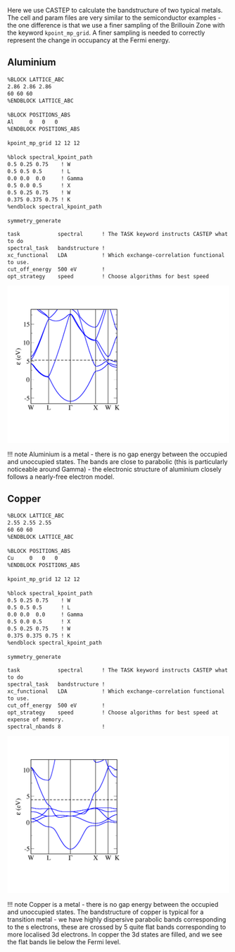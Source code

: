 Here we use CASTEP to calculate the bandstructure of two typical metals. The cell and param files are very similar to the semiconductor examples - the one difference is that we use a finer sampling of the Brillouin Zone with the keyword `kpoint_mp_grid`. A finer sampling is needed to correctly represent the change in occupancy at the Fermi energy.
## Aluminium

```
%BLOCK LATTICE_ABC
2.86 2.86 2.86
60 60 60
%ENDBLOCK LATTICE_ABC

%BLOCK POSITIONS_ABS
Al     0   0   0
%ENDBLOCK POSITIONS_ABS

kpoint_mp_grid 12 12 12

%block spectral_kpoint_path
0.5 0.25 0.75    ! W
0.5 0.5 0.5      ! L
0.0 0.0  0.0     ! Gamma
0.5 0.0 0.5      ! X
0.5 0.25 0.75    ! W
0.375 0.375 0.75 ! K
%endblock spectral_kpoint_path

symmetry_generate
```


```
task            spectral      ! The TASK keyword instructs CASTEP what to do
spectral_task   bandstructure !
xc_functional   LDA           ! Which exchange-correlation functional to use.
cut_off_energy  500 eV        !
opt_strategy    speed         ! Choose algorithms for best speed
```

![Aluminium bandstructure](../../img/al-bands.png)

!!! note
    Aluminium is a metal - there is no gap energy between the occupied and unoccupied states. The bands are close to parabolic (this is particularly noticeable around Gamma) - the electronic structure of aluminium closely follows a nearly-free electron model.

## Copper

```
%BLOCK LATTICE_ABC
2.55 2.55 2.55
60 60 60
%ENDBLOCK LATTICE_ABC

%BLOCK POSITIONS_ABS
Cu     0   0   0
%ENDBLOCK POSITIONS_ABS

kpoint_mp_grid 12 12 12

%block spectral_kpoint_path
0.5 0.25 0.75    ! W
0.5 0.5 0.5      ! L
0.0 0.0  0.0     ! Gamma
0.5 0.0 0.5      ! X
0.5 0.25 0.75    ! W
0.375 0.375 0.75 ! K
%endblock spectral_kpoint_path

symmetry_generate
```

```
task            spectral      ! The TASK keyword instructs CASTEP what to do
spectral_task   bandstructure !
xc_functional   LDA           ! Which exchange-correlation functional to use.
cut_off_energy  500 eV        !
opt_strategy    speed         ! Choose algorithms for best speed at expense of memory.
spectral_nbands 8             !
```

![Copper bandstructure](../../img/cu-bands.png)

!!! note
    Copper is a metal - there is no gap energy between the occupied and unoccupied states. The bandstructure of copper is typical for a transition metal - we have highly dispersive parabolic bands corresponding to the s electrons, these are crossed by 5 quite flat bands corresponding to more localised 3d electrons. In copper the 3d states are filled, and we see the flat bands lie below the Fermi level.
